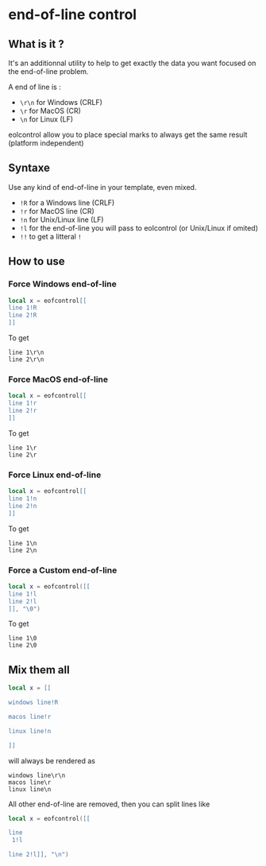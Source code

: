 # end-of-line control

## What is it ?

It's an additionnal utility to help to get exactly the data you want focused on the end-of-line problem.

A end of line is :
* `\r\n` for Windows (CRLF)
* `\r` for MacOS (CR)
* `\n` for Linux (LF)

eolcontrol allow you to place special marks to always get the same result (platform independent)

## Syntaxe

Use any kind of end-of-line in your template, even mixed.

* `!R` for a Windows line (CRLF)
* `!r` for MacOS line (CR)
* `!n` for Unix/Linux line (LF)
* `!l` for the end-of-line you will pass to eolcontrol (or Unix/Linux if omited)
* `!!` to get a litteral `!`

## How to use

### Force Windows end-of-line

```lua
local x = eofcontrol[[
line 1!R
line 2!R
]]
```

To get

```
line 1\r\n
line 2\r\n
```


### Force MacOS end-of-line

```lua
local x = eofcontrol[[
line 1!r
line 2!r
]]
```

To get

```
line 1\r
line 2\r
```

### Force Linux end-of-line

```lua
local x = eofcontrol[[
line 1!n
line 2!n
]]
```

To get

```
line 1\n
line 2\n
```

### Force a Custom end-of-line

```lua
local x = eofcontrol([[
line 1!l
line 2!l
]], "\0")
```

To get

```
line 1\0
line 2\0
```


## Mix them all

```lua
local x = [[

windows line!R

macos line!r

linux line!n

]]
```

will always be rendered as
```
windows line\r\n
macos line\r
linux line\n
```

All other end-of-line are removed, then you can split lines like

```lua
local x = eofcontrol([[

line
 1!l

line 2!l]], "\n")
```

